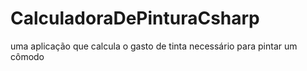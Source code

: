 # CalculadoraDePinturaCsharp
uma aplicação que calcula o gasto de tinta necessário para pintar um cômodo
